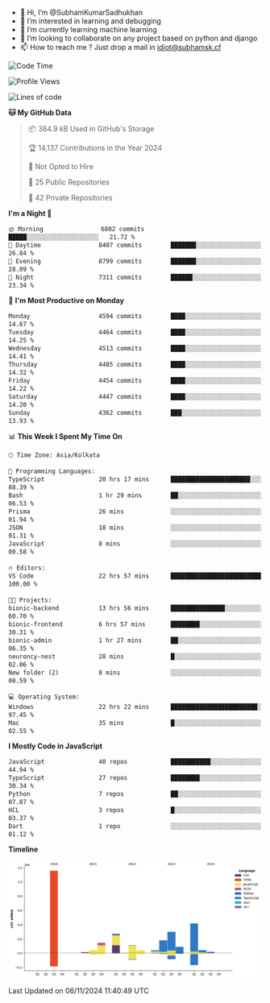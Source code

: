 - 👋 Hi, I’m @SubhamKumarSadhukhan
- 👀 I’m interested in learning and debugging
- 🌱 I’m currently learning machine learning
- 💞️ I’m looking to collaborate on any project based on python and django
- 📫 How to reach me ?
      Just drop a mail in idiot@subhamsk.cf

<!---
SubhamKumarSadhukhan/SubhamKumarSadhukhan is a ✨ special ✨ repository because its `README.md` (this file) appears on your GitHub profile.
You can click the Preview link to take a look at your changes.
--->


<!--START_SECTION:waka-->
![Code Time](http://img.shields.io/badge/Code%20Time-2%2C603%20hrs%2056%20mins-blue)

![Profile Views](http://img.shields.io/badge/Profile%20Views-2-blue)

![Lines of code](https://img.shields.io/badge/From%20Hello%20World%20I%27ve%20Written-2.8%20million%20lines%20of%20code-blue)

**🐱 My GitHub Data** 

> 📦 384.9 kB Used in GitHub's Storage 
 > 
> 🏆 14,137 Contributions in the Year 2024
 > 
> 🚫 Not Opted to Hire
 > 
> 📜 25 Public Repositories 
 > 
> 🔑 42 Private Repositories 
 > 
**I'm a Night 🦉** 

```text
🌞 Morning                6802 commits        █████░░░░░░░░░░░░░░░░░░░░   21.72 % 
🌆 Daytime                8407 commits        ███████░░░░░░░░░░░░░░░░░░   26.84 % 
🌃 Evening                8799 commits        ███████░░░░░░░░░░░░░░░░░░   28.09 % 
🌙 Night                  7311 commits        ██████░░░░░░░░░░░░░░░░░░░   23.34 % 
```
📅 **I'm Most Productive on Monday** 

```text
Monday                   4594 commits        ████░░░░░░░░░░░░░░░░░░░░░   14.67 % 
Tuesday                  4464 commits        ████░░░░░░░░░░░░░░░░░░░░░   14.25 % 
Wednesday                4513 commits        ████░░░░░░░░░░░░░░░░░░░░░   14.41 % 
Thursday                 4485 commits        ████░░░░░░░░░░░░░░░░░░░░░   14.32 % 
Friday                   4454 commits        ████░░░░░░░░░░░░░░░░░░░░░   14.22 % 
Saturday                 4447 commits        ████░░░░░░░░░░░░░░░░░░░░░   14.20 % 
Sunday                   4362 commits        ███░░░░░░░░░░░░░░░░░░░░░░   13.93 % 
```


📊 **This Week I Spent My Time On** 

```text
🕑︎ Time Zone: Asia/Kolkata

💬 Programming Languages: 
TypeScript               20 hrs 17 mins      ██████████████████████░░░   88.39 % 
Bash                     1 hr 29 mins        ██░░░░░░░░░░░░░░░░░░░░░░░   06.53 % 
Prisma                   26 mins             ░░░░░░░░░░░░░░░░░░░░░░░░░   01.94 % 
JSON                     18 mins             ░░░░░░░░░░░░░░░░░░░░░░░░░   01.31 % 
JavaScript               8 mins              ░░░░░░░░░░░░░░░░░░░░░░░░░   00.58 % 

🔥 Editors: 
VS Code                  22 hrs 57 mins      █████████████████████████   100.00 % 

🐱‍💻 Projects: 
bionic-backend           13 hrs 56 mins      ███████████████░░░░░░░░░░   60.70 % 
bionic-frontend          6 hrs 57 mins       ████████░░░░░░░░░░░░░░░░░   30.31 % 
bionic-admin             1 hr 27 mins        ██░░░░░░░░░░░░░░░░░░░░░░░   06.35 % 
neuroncy-nest            28 mins             █░░░░░░░░░░░░░░░░░░░░░░░░   02.06 % 
New folder (2)           8 mins              ░░░░░░░░░░░░░░░░░░░░░░░░░   00.59 % 

💻 Operating System: 
Windows                  22 hrs 22 mins      ████████████████████████░   97.45 % 
Mac                      35 mins             █░░░░░░░░░░░░░░░░░░░░░░░░   02.55 % 
```

**I Mostly Code in JavaScript** 

```text
JavaScript               40 repos            ███████████░░░░░░░░░░░░░░   44.94 % 
TypeScript               27 repos            ████████░░░░░░░░░░░░░░░░░   30.34 % 
Python                   7 repos             ██░░░░░░░░░░░░░░░░░░░░░░░   07.87 % 
HCL                      3 repos             █░░░░░░░░░░░░░░░░░░░░░░░░   03.37 % 
Dart                     1 repo              ░░░░░░░░░░░░░░░░░░░░░░░░░   01.12 % 
```



**Timeline**

![Lines of Code chart](https://raw.githubusercontent.com/SubhamKumarSadhukhan/SubhamKumarSadhukhan/main/assets/bar_graph.png)


 Last Updated on 06/11/2024 11:40:49 UTC
<!--END_SECTION:waka-->
